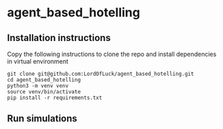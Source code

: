 # agent_based_hotelling

## Installation instructions

Copy the following instructions to clone the repo and install dependencies in virtual environment
```
git clone git@github.com:LordOfLuck/agent_based_hotelling.git
cd agent_based_hotelling
python3 -m venv venv
source venv/bin/activate
pip install -r requirements.txt
```

## Run simulations

